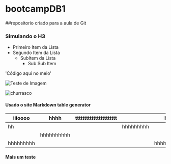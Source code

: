 # bootcampDB1

##repositorio criado para a aula de Git

### Simulando o H3

- Primeiro Item da Lista
- Segundo Item da Lista
  - SubItem da Lista  
    - Sub Sub Item

'Código aqui no meio'

![Teste de Imagem](https://i.ytimg.com/v1/3w-hECDDHPU/maxresdefault.jpg)

![churrasco](https://github.com/zottis/bootcampDB1/assets/6190152/74c874cd-1e9a-4901-ab39-1c22359feca4)

#### Usado o site Markdown table generator

| iiioooo   | hhhh       | ttttttttttttttttttttttt |           | hhh        |
|-----------|------------|-------------------------|-----------|------------|
| hh        |            |                         | hhhhhhhhh |            |
|           | hhhhhhhhhh |                         |           |            |
| hhhhhhhhh |            |                         |           | hhhhhhhhhh |


#### Mais um teste